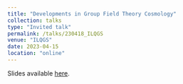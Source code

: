 ```yaml
---
title: "Developments in Group Field Theory Cosmology"
collection: talks
type: "Invited talk"
permalink: /talks/230418_ILQGS
venue: "ILQGS"
date: 2023-04-15
location: "online"
---
```


Slides available [here](http://marchetti-luca.github.io/files/230418_ILQGS_slides.pdf).
